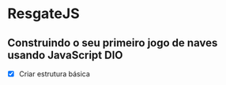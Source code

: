 # ResgateJS
## Construindo o seu primeiro jogo de naves usando JavaScript DIO

- [x] Criar estrutura básica